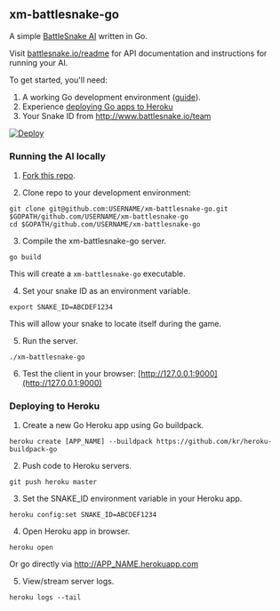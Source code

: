 ## xm-battlesnake-go

A simple [BattleSnake AI](http://battlesnake.io) written in Go.

Visit [battlesnake.io/readme](http://battlesnake.io/readme) for API documentation and instructions for running your AI.

To get started, you'll need:
  1. A working Go development environment ([guide](https://golang.org/doc/install)).
  2. Experience [deploying Go apps to Heroku](https://devcenter.heroku.com/articles/getting-started-with-go#introduction)
  3. Your Snake ID from http://www.battlesnake.io/team

[![Deploy](https://www.herokucdn.com/deploy/button.png)](https://heroku.com/deploy)

### Running the AI locally

1) [Fork this repo](https://github.com/xmatters-tko/xm-battlesnake-go/fork).

2) Clone repo to your development environment:
```
git clone git@github.com:USERNAME/xm-battlesnake-go.git $GOPATH/github.com/USERNAME/xm-battlesnake-go
cd $GOPATH/github.com/USERNAME/xm-battlesnake-go
```

3) Compile the xm-battlesnake-go server.
```
go build
```
This will create a `xm-battlesnake-go` executable.

4) Set your snake ID as an environment variable.
```
export SNAKE_ID=ABCDEF1234
```
This will allow your snake to locate itself during the game.

5) Run the server.
```
./xm-battlesnake-go
```

6) Test the client in your browser: [http://127.0.0.1:9000](http://127.0.0.1:9000)


### Deploying to Heroku

1) Create a new Go Heroku app using Go buildpack.
```
heroku create [APP_NAME] --buildpack https://github.com/kr/heroku-buildpack-go
```

2) Push code to Heroku servers.
```
git push heroku master
```

3) Set the SNAKE_ID environment variable in your Heroku app.
```
heroku config:set SNAKE_ID=ABCDEF1234
```

4) Open Heroku app in browser.
```
heroku open
```
Or go directly via http://APP_NAME.herokuapp.com

5) View/stream server logs.
```
heroku logs --tail
```

